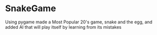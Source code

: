 # SnakeGame
Using pygame made a Most Popular 20's game, snake and the egg, and added AI that will play itself by learning from its mistakes
